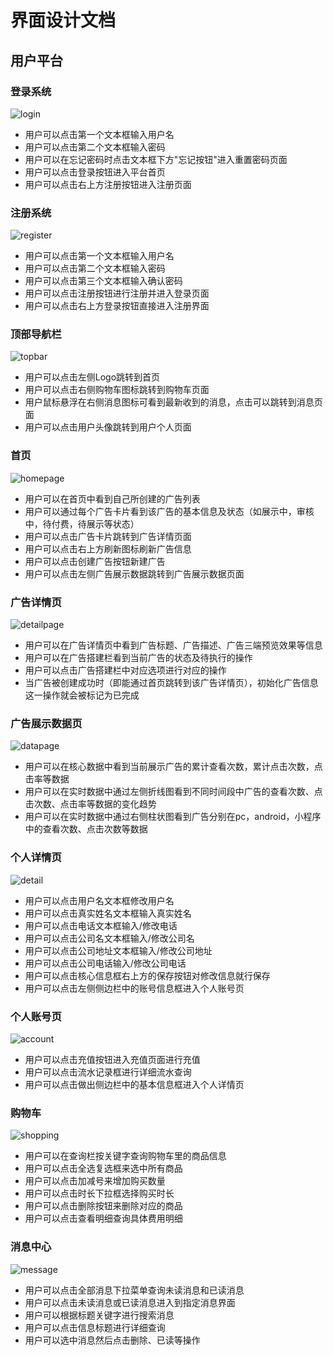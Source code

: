 # 界面设计文档

## 用户平台

### 登录系统

![login](./assets/login.png)

- 用户可以点击第一个文本框输入用户名
- 用户可以点击第二个文本框输入密码
- 用户可以在忘记密码时点击文本框下方"忘记按钮"进入重置密码页面
- 用户可以点击登录按钮进入平台首页
- 用户可以点击右上方注册按钮进入注册页面

### 注册系统

![register](./assets/register.png)

- 用户可以点击第一个文本框输入用户名
- 用户可以点击第二个文本框输入密码
- 用户可以点击第三个文本框输入确认密码
- 用户可以点击注册按钮进行注册并进入登录页面
- 用户可以点击右上方登录按钮直接进入注册界面

### 顶部导航栏

![topbar](./assets/topbar.png)

- 用户可以点击左侧Logo跳转到首页
- 用户可以点击右侧购物车图标跳转到购物车页面
- 用户鼠标悬浮在右侧消息图标可看到最新收到的消息，点击可以跳转到消息页面
- 用户可以点击用户头像跳转到用户个人页面

### 首页

![homepage](./assets/home.png)

- 用户可以在首页中看到自己所创建的广告列表
- 用户可以通过每个广告卡片看到该广告的基本信息及状态（如展示中，审核中，待付费，待展示等状态）
- 用户可以点击广告卡片跳转到广告详情页面
- 用户可以点击右上方刷新图标刷新广告信息
- 用户可以点击创建广告按钮新建广告
- 用户可以点击左侧广告展示数据跳转到广告展示数据页面

### 广告详情页

![detailpage](./assets/ad-detail.png)

- 用户可以在广告详情页中看到广告标题、广告描述、广告三端预览效果等信息
- 用户可以在广告搭建栏看到当前广告的状态及待执行的操作
- 用户可以点击广告搭建栏中对应选项进行对应的操作
- 当广告被创建成功时（即能通过首页跳转到该广告详情页），初始化广告信息这一操作就会被标记为已完成

### 广告展示数据页

![datapage](./assets/data.png)

- 用户可以在核心数据中看到当前展示广告的累计查看次数，累计点击次数，点击率等数据
- 用户可以在实时数据中通过左侧折线图看到不同时间段中广告的查看次数、点击次数、点击率等数据的变化趋势
- 用户可以在实时数据中通过右侧柱状图看到广告分别在pc，android，小程序中的查看次数、点击次数等数据

### 个人详情页

![detail](./assets/detail.png)

- 用户可以点击用户名文本框修改用户名
- 用户可以点击真实姓名文本框输入真实姓名
- 用户可以点击电话文本框输入/修改电话
- 用户可以点击公司名文本框输入/修改公司名
- 用户可以点击公司地址文本框输入/修改公司地址
- 用户可以点击公司电话输入/修改公司电话
- 用户可以点击核心信息框右上方的保存按钮对修改信息就行保存
- 用户可以点击左侧侧边栏中的账号信息框进入个人账号页
  
### 个人账号页

![account](./assets/account.png)

- 用户可以点击充值按钮进入充值页面进行充值
- 用户可以点击流水记录框进行详细流水查询
- 用户可以点击做出侧边栏中的基本信息框进入个人详情页

### 购物车

![shopping](./assets/shopping.png)

- 用户可以在查询栏按关键字查询购物车里的商品信息
- 用户可以点击全选复选框来选中所有商品
- 用户可以点击加减号来增加购买数量
- 用户可以点击时长下拉框选择购买时长
- 用户可以点击删除按钮来删除对应的商品
- 用户可以点击查看明细查询具体费用明细

### 消息中心

![message](./assets/message.png)

- 用户可以点击全部消息下拉菜单查询未读消息和已读消息
- 用户可以点击未读消息或已读消息进入到指定消息界面
- 用户可以根据标题关键字进行搜索消息
- 用户可以点击信息标题进行详细查询
- 用户可以选中消息然后点击删除、已读等操作